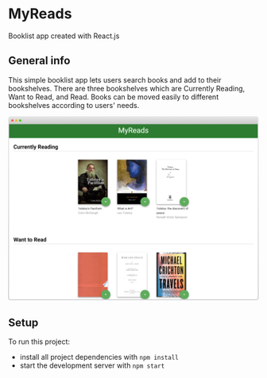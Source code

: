 # MyReads

Booklist app created with React.js

## General info

This simple booklist app lets users search books and add to their bookshelves. There are three bookshelves which are Currently Reading, Want to Read, and Read. Books can be moved easily to different bookshelves according to users' needs.

![MyReads screenshot](./myreads-screenshot.jpg)

## Setup

To run this project:

- install all project dependencies with `npm install`
- start the development server with `npm start`
